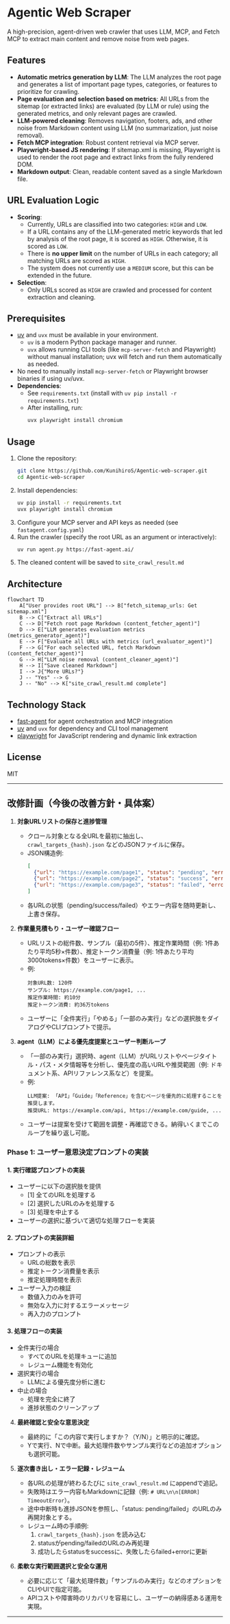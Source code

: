 # Agentic Web Scraper

A high-precision, agent-driven web crawler that uses LLM, MCP, and Fetch MCP to extract main content and remove noise from web pages.

## Features
- **Automatic metrics generation by LLM**: The LLM analyzes the root page and generates a list of important page types, categories, or features to prioritize for crawling.
- **Page evaluation and selection based on metrics**: All URLs from the sitemap (or extracted links) are evaluated (by LLM or rule) using the generated metrics, and only relevant pages are crawled.
- **LLM-powered cleaning**: Removes navigation, footers, ads, and other noise from Markdown content using LLM (no summarization, just noise removal).
- **Fetch MCP integration**: Robust content retrieval via MCP server.
- **Playwright-based JS rendering**: If sitemap.xml is missing, Playwright is used to render the root page and extract links from the fully rendered DOM.
- **Markdown output**: Clean, readable content saved as a single Markdown file.

## URL Evaluation Logic

- **Scoring**:  
  - Currently, URLs are classified into two categories: `HIGH` and `LOW`.
  - If a URL contains any of the LLM-generated metric keywords that led by analysis of the root page, it is scored as `HIGH`. Otherwise, it is scored as `LOW`.
  - There is **no upper limit** on the number of URLs in each category; all matching URLs are scored as `HIGH`.
  - The system does not currently use a `MEDIUM` score, but this can be extended in the future.
- **Selection**:  
  - Only URLs scored as `HIGH` are crawled and processed for content extraction and cleaning.

## Prerequisites
- [uv](https://docs.astral.sh/uv/) and `uvx` must be available in your environment.
  - `uv` is a modern Python package manager and runner.
  - `uvx` allows running CLI tools (like `mcp-server-fetch` and Playwright) without manual installation; uvx will fetch and run them automatically as needed.
- No need to manually install `mcp-server-fetch` or Playwright browser binaries if using uv/uvx.
- **Dependencies**:  
  - See `requirements.txt` (install with `uv pip install -r requirements.txt`)
  - After installing, run:  
    ```bash
    uvx playwright install chromium
    ```

## Usage
1. Clone the repository:
   ```bash
   git clone https://github.com/KunihiroS/Agentic-web-scraper.git
   cd Agentic-web-scraper
   ```
2. Install dependencies:
   ```bash
   uv pip install -r requirements.txt
   uvx playwright install chromium
   ```
3. Configure your MCP server and API keys as needed (see `fastagent.config.yaml`)
4. Run the crawler (specify the root URL as an argument or interactively):
   ```bash
   uv run agent.py https://fast-agent.ai/
   ```
5. The cleaned content will be saved to `site_crawl_result.md`

## Architecture
```mermaid
flowchart TD
    A["User provides root URL"] --> B["fetch_sitemap_urls: Get sitemap.xml"]
    B --> C["Extract all URLs"]
    C --> D["Fetch root page Markdown (content_fetcher_agent)"]
    D --> E["LLM generates evaluation metrics (metrics_generator_agent)"]
    E --> F["Evaluate all URLs with metrics (url_evaluator_agent)"]
    F --> G["For each selected URL, fetch Markdown (content_fetcher_agent)"]
    G --> H["LLM noise removal (content_cleaner_agent)"]
    H --> I["Save cleaned Markdown"]
    I --> J{"More URLs?"}
    J -- "Yes" --> G
    J -- "No" --> K["site_crawl_result.md complete"]
```

## Technology Stack
- [fast-agent](https://fast-agent.ai/) for agent orchestration and MCP integration
- [uv](https://docs.astral.sh/uv/) and `uvx` for dependency and CLI tool management
- [playwright](https://playwright.dev/python/) for JavaScript rendering and dynamic link extraction

## License
MIT

---

## 改修計画（今後の改善方針・具体案）

1. **対象URLリストの保存と進捗管理**
   - クロール対象となる全URLを最初に抽出し、`crawl_targets_{hash}.json` などのJSONファイルに保存。
   - JSON構造例:
     ```json
     [
       {"url": "https://example.com/page1", "status": "pending", "error": null},
       {"url": "https://example.com/page2", "status": "success", "error": null},
       {"url": "https://example.com/page3", "status": "failed", "error": "TimeoutError"}
     ]
     ```
   - 各URLの状態（pending/success/failed）やエラー内容を随時更新し、上書き保存。

2. **作業量見積もり・ユーザー確認フロー**
   - URLリストの総件数、サンプル（最初の5件）、推定作業時間（例: 1件あたり平均5秒×件数）、推定トークン消費量（例: 1件あたり平均3000tokens×件数）をユーザーに表示。
   - 例:  
     ```
     対象URL数: 120件
     サンプル: https://example.com/page1, ...
     推定作業時間: 約10分
     推定トークン消費: 約36万tokens
     ```
   - ユーザーに「全件実行」「やめる」「一部のみ実行」などの選択肢をダイアログやCLIプロンプトで提示。

3. **agent（LLM）による優先度提案とユーザー判断ループ**
   - 「一部のみ実行」選択時、agent（LLM）がURLリストやページタイトル・パス・メタ情報等を分析し、優先度の高いURLや推奨範囲（例: ドキュメント系、APIリファレンス系など）を提案。
   - 例:  
     ```
     LLM提案: 「API」「Guide」「Reference」を含むページを優先的に処理することを推奨します。
     推奨URL: https://example.com/api, https://example.com/guide, ...
     ```
   - ユーザーは提案を受けて範囲を調整・再確認できる。納得いくまでこのループを繰り返し可能。

### Phase 1: ユーザー意思決定プロンプトの実装

#### 1. 実行確認プロンプトの実装
- ユーザーに以下の選択肢を提供
  - [1] 全てのURLを処理する
  - [2] 選択したURLのみを処理する
  - [3] 処理を中止する
- ユーザーの選択に基づいて適切な処理フローを実装

#### 2. プロンプトの実装詳細
- プロンプトの表示
  - URLの総数を表示
  - 推定トークン消費量を表示
  - 推定処理時間を表示
- ユーザー入力の検証
  - 数値入力のみを許可
  - 無効な入力に対するエラーメッセージ
  - 再入力のプロンプト

#### 3. 処理フローの実装
- 全件実行の場合
  - すべてのURLを処理キューに追加
  - レジューム機能を有効化
- 選択実行の場合
  - LLMによる優先度分析に進む
- 中止の場合
  - 処理を完全に終了
  - 進捗状態のクリーンアップ

4. **最終確認と安全な意思決定**
   - 最終的に「この内容で実行しますか？（Y/N）」と明示的に確認。
   - Yで実行、Nで中断。最大処理件数やサンプル実行などの追加オプションも選択可能。

5. **逐次書き出し・エラー記録・レジューム**
   - 各URLの処理が終わるたびに `site_crawl_result.md` にappendで追記。
   - 失敗時はエラー内容もMarkdownに記録（例: `# URL\n\n[ERROR] TimeoutError`）。
   - 途中中断時も進捗JSONを参照し、「status: pending/failed」のURLのみ再開対象とする。
   - レジューム時の手順例:
     1. `crawl_targets_{hash}.json` を読み込む
     2. statusがpending/failedのURLのみ再処理
     3. 成功したらstatusをsuccessに、失敗したらfailed+errorに更新

6. **柔軟な実行範囲選択と安全な運用**
   - 必要に応じて「最大処理件数」「サンプルのみ実行」などのオプションをCLIやUIで指定可能。
   - APIコストや障害時のリカバリを容易にし、ユーザーの納得感ある運用を実現。

---
